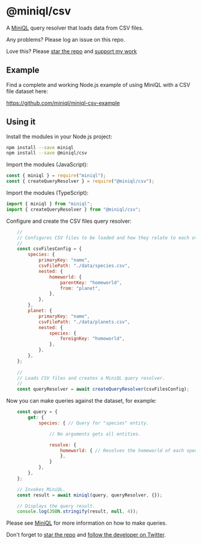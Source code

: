 # @miniql/csv

A [MiniQL](https://github.com/miniql/miniql) query resolver that loads data from CSV files.

Any problems? Please log an issue on this repo.

Love this? Please [star the repo](https://github.com/miniql/miniql) and [support my work](https://www.codecapers.com.au/about#support-my-work)

## Example

Find a complete and working Node.js example of using MiniQL with a CSV file dataset here:

https://github.com/miniql/miniql-csv-example

## Using it

Install the modules in your Node.js project:

```bash
npm install --save miniql
npm install --save @miniql/csv
```

Import the modules (JavaScript):

```javascript
const { miniql } = require("miniql");
const { createQueryResolver } = require("@miniql/csv");
```

Import the modules (TypeScript):

```typescript
import { miniql } from "miniql";
import { createQueryResolver } from "@miniql/csv";
```

Configure and create the CSV files query resolver:

```javascript
    //
    // Configures CSV files to be loaded and how they relate to each other.
    //
    const csvFilesConfig = {
        species: {
            primaryKey: "name",
            csvFilePath: "./data/species.csv",
            nested: {
                homeworld: {
                    parentKey: "homeworld",
                    from: "planet",
                },
            },
        },
        planet: {
            primaryKey: "name",
            csvFilePath: "./data/planets.csv",
            nested: {
                species: {
                    foreignKey: "homeworld",
                },
            },
        },
    };
    
    // 
    // Loads CSV files and creates a MiniQL query resolver.
    //
    const queryResolver = await createQueryResolver(csvFilesConfig);
```

Now you can make queries against the dataset, for example:

```javascript
    const query = {
        get: {
            species: { // Query for "species" entity.

                // No arguments gets all entities.

                resolve: {
                    homeworld: { // Resolves the homeworld of each species as a nested lookup.
                    },
                }
            },
        },
    };

    // Invokes MiniQL.
    const result = await miniql(query, queryResolver, {});  

    // Displays the query result.
    console.log(JSON.stringify(result, null, 4));
```

Please see [MiniQL](https://github.com/miniql/miniql) for more information on how to make queries.

Don't forget to [star the repo](https://github.com/miniql/miniql) and [follow the developer on Twitter](https://twitter.com/codecapers).
